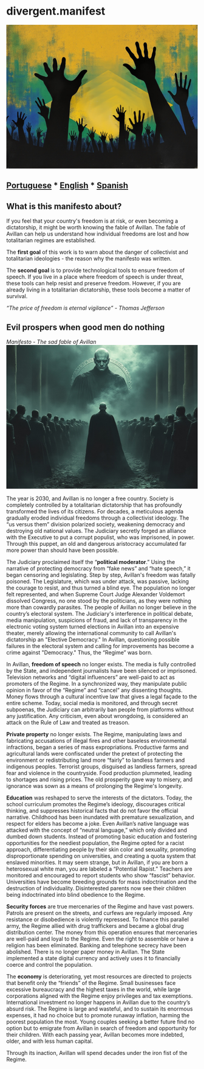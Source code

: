 # divergent.manifest
![Divergent.Manifest](divergent.png)
## [Portuguese](README.md) * [English](README_en.md) * [Spanish](README_es.md)

## What is this manifesto about?
If you feel that your country's freedom is at risk, or even becoming a dictatorship, it might be worth knowing the fable of Avillan. The fable of Avillan can help us understand how individual freedoms are lost and how totalitarian regimes are established.

The __first goal__ of this work is to warn about the danger of collectivist and totalitarian ideologies - the reason why the manifesto was written.

The __second goal__ is to provide technological tools to ensure freedom of speech. If you live in a place where freedom of speech is under threat, these tools can help resist and preserve freedom. However, if you are already living in a totalitarian dictatorship, these tools become a matter of survival.

_“The price of freedom is eternal vigilance” - Thomas Jefferson_

## Evil prospers when good men do nothing
_Manifesto - The sad fable of Avillan_
![Avillan Jude](avillan_jude.png)

The year is 2030, and Avillan is no longer a free country. Society is completely controlled by a totalitarian dictatorship that has profoundly transformed the lives of its citizens. For decades, a meticulous agenda gradually eroded individual freedoms through a collectivist ideology. The “us versus them” division polarized society, weakening democracy and destroying old national values. The Judiciary secretly forged an alliance with the Executive to put a corrupt populist, who was imprisoned, in power. Through this puppet, an old and dangerous aristocracy accumulated far more power than should have been possible.

The Judiciary proclaimed itself the “__political moderator__.” Using the narrative of protecting democracy from “fake news” and “hate speech,” it began censoring and legislating. Step by step, Avillan's freedom was fatally poisoned. The Legislature, which was under attack, was passive, lacking the courage to resist, and thus turned a blind eye. The population no longer felt represented, and when Supreme Court Judge Alexander Voldemort dissolved Congress, no one stood by the politicians, as they were nothing more than cowardly parasites. The people of Avillan no longer believe in the country’s electoral system. The Judiciary's interference in political debate, media manipulation, suspicions of fraud, and lack of transparency in the electronic voting system turned elections in Avillan into an expensive theater, merely allowing the international community to call Avillan's dictatorship an "Elective Democracy." In Avillan, questioning possible failures in the electoral system and calling for improvements has become a crime against "Democracy." Thus, the “Regime” was born.

In Avillan, __freedom of speech__ no longer exists. The media is fully controlled by the State, and independent journalists have been silenced or imprisoned. Television networks and “digital influencers” are well-paid to act as promoters of the Regime. In a synchronized way, they manipulate public opinion in favor of the “Regime” and “cancel” any dissenting thoughts. Money flows through a cultural incentive law that gives a legal façade to the entire scheme. Today, social media is monitored, and through secret subpoenas, the Judiciary can arbitrarily ban people from platforms without any justification. Any criticism, even about wrongdoing, is considered an attack on the Rule of Law and treated as treason.

__Private property__ no longer exists. The Regime, manipulating laws and fabricating accusations of illegal fires and other baseless environmental infractions, began a series of mass expropriations. Productive farms and agricultural lands were confiscated under the pretext of protecting the environment or redistributing land more “fairly” to landless farmers and indigenous peoples. Terrorist groups, disguised as landless farmers, spread fear and violence in the countryside. Food production plummeted, leading to shortages and rising prices. The old prosperity gave way to misery, and ignorance was sown as a means of prolonging the Regime's longevity.

__Education__ was reshaped to serve the interests of the dictators. Today, the school curriculum promotes the Regime’s ideology, discourages critical thinking, and suppresses historical facts that do not favor the official narrative. Childhood has been inundated with premature sexualization, and respect for elders has become a joke. Even Avillan’s native language was attacked with the concept of “neutral language,” which only divided and dumbed down students. Instead of promoting basic education and fostering opportunities for the neediest population, the Regime opted for a racist approach, differentiating people by their skin color and sexuality, promoting disproportionate spending on universities, and creating a quota system that enslaved minorities. It may seem strange, but in Avillan, if you are born a heterosexual white man, you are labeled a “Potential Rapist.” Teachers are monitored and encouraged to report students who show “fascist” behavior. Universities have become breeding grounds for mass indoctrination and the destruction of individuality. Disinterested parents now see their children being indoctrinated into blind obedience to the Regime.

__Security forces__ are true mercenaries of the Regime and have vast powers. Patrols are present on the streets, and curfews are regularly imposed. Any resistance or disobedience is violently repressed. To finance this parallel army, the Regime allied with drug traffickers and became a global drug distribution center. The money from this operation ensures that mercenaries are well-paid and loyal to the Regime. Even the right to assemble or have a religion has been eliminated. Banking and telephone secrecy have been abolished. There is no longer paper money in Avillan. The State implemented a state digital currency and actively uses it to financially coerce and control the population.

The __economy__ is deteriorating, yet most resources are directed to projects that benefit only the “friends” of the Regime. Small businesses face excessive bureaucracy and the highest taxes in the world, while large corporations aligned with the Regime enjoy privileges and tax exemptions. International investment no longer happens in Avillan due to the country’s absurd risk. The Regime is large and wasteful, and to sustain its enormous expenses, it had no choice but to promote runaway inflation, harming the poorest population the most. Young couples seeking a better future find no option but to emigrate from Avillan in search of freedom and opportunity for their children. With each passing year, Avillan becomes more indebted, older, and with less human capital.

Through its inaction, Avillan will spend decades under the iron fist of the Regime.